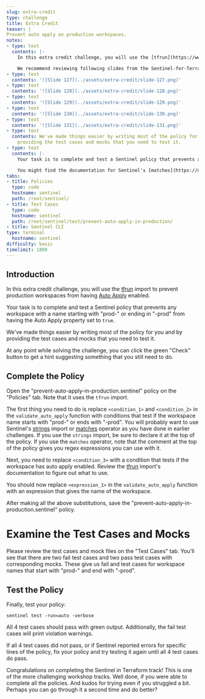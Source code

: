 ```yaml
---
slug: extra-credit
type: challenge
title: Extra Credit
teaser: |
Prevent auto apply on production workspaces.
notes:
- type: text
  contents: |-
    In this extra credit challenge, you will use the [tfrun](https://www.terraform.io/docs/cloud/sentinel/import/tfrun.html) import to prevent production workspaces from having [Auto Apply](https://www.terraform.io/docs/cloud/workspaces/settings.html#auto-apply-and-manual-apply) enabled.

    We recommend reviewing following slides from the Sentinel-for-Terraform-v4.pptx presentation.
- type: text
  contents: '![Slide 127](../assets/extra-credit/slide-127.png)'
- type: text
  contents: '![Slide 128](../assets/extra-credit/slide-128.png)'
- type: text
  contents: '![Slide 129](../assets/extra-credit/slide-129.png)'
- type: text
  contents: '![Slide 130](../assets/extra-credit/slide-130.png)'
- type: text
  contents: '![Slide 131](../assets/extra-credit/slide-131.png)'
- type: text
  contents: We've made things easier by writing most of the policy for you and by
    providing the test cases and mocks that you need to test it.
- type: text
  contents: |-
    Your task is to complete and test a Sentinel policy that prevents any workspace with a name starting with "prod-" or ending in "-prod" from having the Auto Apply property set to `true`.

    You might find the documentation for Sentinel's [matches](https://docs.hashicorp.com/sentinel/language/spec/#matches-operator) operator and [strings](https://docs.hashicorp.com/sentinel/imports/strings) import useful.
tabs:
- title: Policies
  type: code
  hostname: sentinel
  path: /root/sentinel/
- title: Test Cases
  type: code
  hostname: sentinel
  path: /root/sentinel/test/prevent-auto-apply-in-production/
- title: Sentinel CLI
type: terminal
  hostname: sentinel
difficulty: basic
timelimit: 1800
---
```

<style>
  v {
    display: inline-flex;
    color: white;
    background-color: rgb(17, 158, 111);
    align-items: center;
    justify-content: center;
    font-size: 14px;
    padding: 10px;
    border-radius: 2px;
    height: 24px;
  }
  t {
    display: inline-flex;
    border-radius: 5px;
    background-color: rgba(30,38,55,1);
    color: rgba(151,159,175,1);
    padding: 2px 10px 2px 5px;
    font-size: 14px;
    letter-spacing: 1.2px;
    justify-content: center;
    height: 24px;
    align-items: center;
  }
  t > a img {
    display: inline-block;
    max-height: 24px;
  }
  c {
    display: flex;
    justify-content: center;
    border-radius: 5px;
    background-color: black;
  }
  c > img {
    max-width: 200px;
    max-height: 200px;
  }
</style>

## Introduction
In this extra credit challenge, you will use the [tfrun](https://www.terraform.io/docs/cloud/sentinel/import/tfrun.html) import to prevent production workspaces from having [Auto Apply](https://www.terraform.io/docs/cloud/workspaces/settings.html#auto-apply-and-manual-apply) enabled.

Your task is to complete and test a Sentinel policy that prevents any workspace with a name starting with "prod-" or ending in "-prod" from having the Auto Apply property set to `true`.

We've made things easier by writing most of the policy for you and by providing the test cases and mocks that you need to test it.

At any point while solving the challenge, you can click the green "Check" button to get a hint suggesting something that you still need to do.

## Complete the Policy
Open the "prevent-auto-apply-in-production.sentinel" policy on the "Policies" tab. Note that it uses the `tfrun` import.

The first thing you need to do is replace `<condition_1>` and `<condition_2>` in the `validate_auto_apply` function with conditions that test if the workspace name starts with "prod-" or ends with "-prod". You will probably want to use Sentinel's [strings](https://docs.hashicorp.com/sentinel/imports/strings) import or [matches](https://docs.hashicorp.com/sentinel/language/spec/#matches-operator) operator as you have done in earlier challenges. If you use the `strings` import, be sure to declare it at the top of the policy. If you use the `matches` operator, note that the comment at the top of the policy gives you regex expressions you can use with it.

Next, you need to replace `<condition_3>` with a condition that tests if the workspace has auto apply enabled. Review the [tfrun](https://www.terraform.io/docs/cloud/sentinel/import/tfrun.html) import's documentation to figure out what to use.

You should now replace `<expression_1>` in the `validate_auto_apply` function with an expression that gives the name of the workspace.

After making all the above substitutions, save the "prevent-auto-apply-in-production.sentinel" policy.

# Examine the Test Cases and Mocks
Please review the test cases and mock files on the "Test Cases" tab. You'll see that there are two fail test cases and two pass test cases with corresponding mocks. These give us fail and test cases for workspace names that start with "prod-" and end with "-prod".

## Test the Policy
Finally, test your policy:
```
sentinel test -run=auto -verbose
```
All 4 test cases should pass with green output. Additionally, the fail test cases will print violation warnings.

If all 4 test cases did not pass, or if Sentinel reported errors for specific lines of the policy, fix your policy and try testing it again until all 4 test cases do pass.

Congratulations on completing the Sentinel in Terraform track! This is one of the more challenging workshop tracks.  Well done, if you were able to complete all the policies.  And kudos for trying even if you struggled a bit. Perhaps you can go through it a second time and do better?
